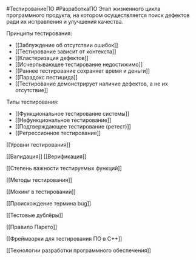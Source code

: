 #ТестированиеПО #РазработкаПО
Этап жизненного цикла программного продукта, на котором осуществляется поиск дефектов ради их исправления и улучшения качества.

Принципы тестирования:
- [[Заблуждение об отсутствии ошибок]]
- [[Тестирование зависит от контекста]]
- [[Кластеризация дефектов]]
- [[Исчерпывающее тестирование недостижимо]]
- [[Раннее тестирование сохраняет время и деньги]]
- [[Парадокс пестицида]]
- [[Тестирование демонстрирует наличие дефектов, а не их отсутствие]]

Типы тестирования:
- [[Функциональное тестирование системы]]
- [[Нефункциональное тестирование]]
- [[Подтверждающее тестирование (ретест)]]
- [[Регрессионное тестирование]]

[[Уровни тестирования]]

[[Валидация]]
[[Верификация]]

[[Степень важности тестируемых функций]]

[[Методы тестирования]]

[[Мокинг в тестировании]]

[[Происхождение термина bug]]

[[Тестовые дублёры]]

[[Правило Парето]]

[[Фреймворки для тестирования ПО в C++]]

[[Технологии разработки программного обеспечения]]